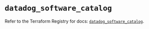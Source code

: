 # `datadog_software_catalog`

Refer to the Terraform Registry for docs: [`datadog_software_catalog`](https://registry.terraform.io/providers/datadog/datadog/3.65.0/docs/resources/software_catalog).
